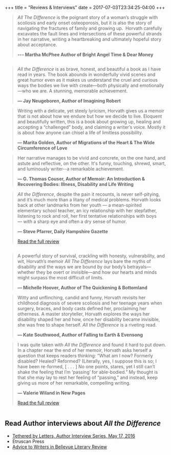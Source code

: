 +++
title = "Reviews & Interviews"
date = 2017-07-03T23:34:25-04:00
+++

> <em>All The Difference</em> is the poignant story of a woman’s struggle with scoliosis and early onset osteoporosis, but it is also the story of navigating the fractures of family and growing up.  Horvath carefully excavates the fault lines and intersections of these powerful strands in her narrative, writing a heartbreaking and ultimately hopeful story about acceptance.
>
> **--- Martha McPhee Author of Bright Angel Time & Dear Money**

<div class="column column--first">

<blockquote>
  <p><em>All the Difference</em> is as brave, honest, and beautiful a book as I have read in years. The book abounds in wonderfully vivid scenes and great humor even as it makes us understand the cruel and curious ways the bodies we live with create—both physically and emotionally—who we are. A stunning, memorable achievement.</p>
  <strong>&#8212; Jay Neugeboren, Author of Imagining Robert</strong>
</blockquote>

<blockquote>
  <p>Writing with a delicate, yet steely lyricism, Horvath gives us a memoir that is not about how we endure but how we decide to live. Eloquent and beautifully written, this is a book about growing up, healing and accepting a “challenged” body, and claiming a writer’s voice. Mostly it is about how anyone can chisel a life of limitless possibility.</p>
  <strong>&#8212; Marita Golden, Author of Migrations of the Heart & The Wide Circumference of Love</strong>
</blockquote>

<blockquote>
  <p>Her narrative manages to be vivid and concrete, on the one hand, and astute and reflective, on the other. It's funny, touching, shrewd, smart, and luminously writer--a remarkable achievement.</p>
  <strong>&#8212; G. Thomas Couser, Author of Memoir: An Introduction & Recovering Bodies: Illness, Disability and Life Writing</strong>
</blockquote>

<blockquote>
  <p><em>All the Difference</em>, despite the pain it recounts, is never self-pitying, and it’s much more than a litany of medical problems. Horvath looks back at other landmarks from her youth — a mean-spirited elementary school teacher, an icy relationship with her stepfather, listening to rock and roll, her first tentative relationships with boys — with a sharp eye and often a dry sense of humor.</p>
  <p><strong>&#8212; Steve Pfarrer, Daily Hampshire Gazette</strong></p>
  <p><a href="http://www.gazettenet.com/Book-Bag-9739302">Read the full review</a></p>
</blockquote>

</div>

<div class="column column--second">

<blockquote>
  <p>A powerful story of survival, crackling with honesty, vulnerability, and wit, Horvath’s memoir <em>All The Difference</em> lays bare the myths of disability and the ways we are bound by our body’s betrayals—whether they be overt or invisible—and how our hearts and minds might surpass the most difficult of limits.</p>
  <strong>&#8212; Michelle Hoover, Author of The Quickening & Bottomland</strong>
</blockquote>

<blockquote>
  <p>Witty and unflinching, candid and funny, Horvath revisits her childhood diagnosis of severe scoliosis and her teenage years when surgery, braces, and body casts defined her, proclaiming her otherness. A master storyteller, Horvath explores the ways her disability shaped her and how, once her disability became invisible, she was free to shape herself. <em>All the Difference</em> is a riveting read. </p>
  <strong>&#8212; Kate Southwood, Author of Falling to Earth & Evensong</strong>
</blockquote>

<blockquote>
  <p>I was quite taken with <em>All the Difference</em> and found it hard to put down. In a chapter near the end of her memoir, Horvath asks herself a question that keeps readers thinking: “What am I now? Formerly disabled? Healed? Reformed? (Literally, yes, I suppose this is so; I have been re-formed, [ . . . ] No one points, stares, yet I still can’t shake the feeling that I’m ‘passing’ for able-bodied.” My thought is that she may lay to rest her feeling of “passing,” and instead, keep giving us more of her remarkable, compelling writing.</p>
  <p><strong>&#8212; Valerie Wiland in New Pages</strong></p>
  <p><a href="https://www.newpages.com/book-reviews/all-the-difference">Read the full review</a></p>
</blockquote>

</div>

## Read Author interviews about *All the Difference*

* [Tethered by Letters, Author Interview Series, May 17, 2016](http://tetheredbyletters.com/author-qa-patricia-horvath/)
* Etruscan Press
* [Advice to Writers in Bellevue Literary Review](http://blr.med.nyu.edu/content/interviews/2011-contest-winners/patti-horvath)
